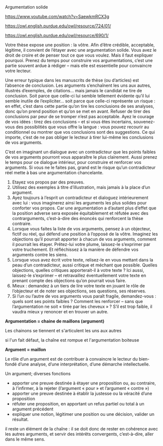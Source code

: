 Argumentation solide

https://www.youtube.com/watch?v=SaewkmRCX3g

https://owl.english.purdue.edu/owl/resource/724/01/

https://owl.english.purdue.edu/owl/resource/690/1/

Votre thèse expose une position : la vôtre. Afin d’être crédible, acceptable, légitime, il convient de l’étayer avec une argumentation solide. Vous avez le droit de croire et de penser tout ce que vous voulez. Mais il faut expliquer pourquoi. Prenez du temps pour construire vos argumentations, c’est une partie souvent ardue à rédiger – mais elle est essentielle pour convaincre votre lecteur.

Une erreur typique dans les manuscrits de thèse (ou d’articles) est l’absence de conclusion. Les arguments s’enchaînent les uns aux autres, illustrés d’exemples, de citations… mais jamais le candidat ne tire de conclusion. Soit parce que celle-ci lui semble tellement évidente qu’il lui semble inutile de l’expliciter… soit parce que celle-ci représente un risque : en effet, c’est dans cette partie qu’on tire les conclusions de ses analyses, donc qu’on prend position et qu’on se met en avant. Refuser de tirer des conclusions par peur de se tromper n’est pas acceptable. Ayez le courage de vos idées : tirez des conclusions – et si vous êtes incertains, souvenez-vous des possiblitiés que vous offre la langue : vous pouvez recourir au conditionnel ou montrer que vos conclusions sont des suggestions. Ce qui importe, c’est de ne pas obliger le lecteur à tirer lui-même les conclusions de vos arguments.

C’est en imaginant un dialogue avec un contradicteur que les points faibles de vos arguments pourront vous apparaître le plus clairement. Aussi prenez le temps pour ce dialogue intérieur, pour construire et renforcer vos arguments. Si vous ne le faites pas, grand est le risque qu’un contradicteur réel mette à bas une argumentation chancelante.

1. Etayez vos propos par des preuves.
2. Utilisez des exemples à titre d’illustration, mais jamais à la place d’un argument.
3. Ayez toujours à l’esprit un contradicteur et dialoguez
intérieurement avec lui : vous imaginerez ainsi les arguments les plus
solides pour conforter vos propos. Car une argumentation a d’autant plus d’effet que la position adverse sera exposée équitablement et réfutée
avec des contrarguments, c’est-à-dire des énoncés qui renforcent la
thèse contraire.
4. Lorsque vous faites la liste de vos arguments, pensez à un
objecteur, fictif ou réel, qui défend une position à l’opposé de la
vôtre. Imaginez les objections qu’il pourrait apporter à chacun de vos
arguments, comment il pourrait les étayer. Prêtez-lui votre plume,
laissez-le s’exprimer par votre truchement. Et réfléchissez à la manière de défendre vos arguments contre les siens.
5. Lorsque vous avez écrit votre texte, relisez-le en vous mettant dans la peau d’un contradicteur, aussi critique et méchant que possible.
Quelles objections, quelles critiques apporterait-il à votre texte ? Ici aussi, laissez-le s’exprimer – et retravaillez éventuellement votre
texte en prenant compte des objections qu’on pourrait vous faire.
6. Mieux : demandez à un tiers de lire votre texte en jouant le rôle de l’objecteur et de noter ses objections, ses questions, ses réserves.
7. Si l’un ou l’autre de vos arguments vous paraît fragile,
demandez-vous : quels sont ses points faibles ? Comment les renforcer –
sans que l’argumentation ne soit « tirée par les cheveux » ? S’il est
trop faible, il vaudra mieux y renoncer et en trouver un autre.

**Argumentation = chaine de maillons (argument)**

Les chainons se tiennent et s'articulent les uns aux autres

si l'un fait défaut, la chaîne est rompue et l'argumentation boiteuse

**Argument = maillon**

Le rôle d’un argument est de contribuer à convaincre le lecteur du bien-fondé d’une analyse, d’une interprétation, d’une démarche intellectuelle.

Un argument; diverses fonctions

- apporter une preuve destinée à étayer une proposition ou, au
contraire, à l’infirmer, à la rejeter (l’argument « pour » et l’argument « contre »)
- apporter une preuve destinée à établir la justesse ou la véracité d’une proposition
- réfuter une proposition, en apportant un refus partiel ou total à un argument précédent
- expliquer une notion, légitimer une position ou une décision, valider un résultat.

il reste un élément de la chaîne : il se doit donc de rester en cohérence avec les autres arguments, et servir des intérêts convergents, c’est-à-dire, aller dans le même sens.